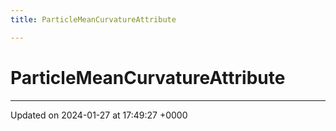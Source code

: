 ```yaml
---
title: ParticleMeanCurvatureAttribute

---
```


# ParticleMeanCurvatureAttribute





-------------------------------

Updated on 2024-01-27 at 17:49:27 +0000